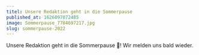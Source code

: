 ```yaml
---
titel: Unsere Redaktion geht in die Sommerpause
published_at: 1626097072485
image: Sommerpause_7784697217.jpg
slug: sommerpause-2022
---
```


Unsere Redaktion geht in die Sommerpause 🥳! Wir melden uns bald wieder.